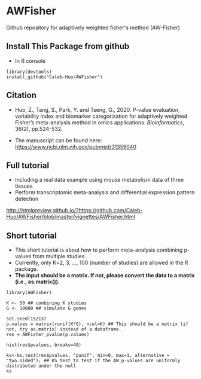 # AWFisher
Github repository for adaptively weighted fisher's method (AW-Fisher)


## Install This Package from github
* In R console

```{R}
library(devtools)
install_github("Caleb-Huo/AWFisher") 
```

## Citation

* Huo, Z., Tang, S., Park, Y. and Tseng, G., 2020. P-value evaluation, variability index and biomarker categorization for adaptively weighted Fisher’s meta-analysis method in omics applications. *Bioinformatics*, 36(2), pp.524-532.

* The manuscript can be found here: https://www.ncbi.nlm.nih.gov/pubmed/31359040

## Full tutorial

* Including a real data example using mouse metabolism data of three tissues
* Perform transcriptomic meta-analysis and differential expression pattern detection

http://htmlpreview.github.io/?https://github.com/Caleb-Huo/AWFisher/blob/master/vignettes/AWFisher.html


## Short tutorial

* This short tutorial is about how to perform meta-analysis combining p-values from multiple studies.
* Currently, only K=2, 3, ..., 100 (number of studies) are allowed in the R package.
* **The input should be a matrix. If not, please convert the data to a matrix (i.e., as.matrix()).**

```{R}
library(AWFisher)

K <- 50 ## combining K studies
G <- 10000 ## simulate G genes

set.seed(15213)
p.values = matrix(runif(K*G), ncol=K) ## This should be a matrix (if not, try as.matrix) instead of a dataframe.
res = AWFisher_pvalue(p.values)

hist(res$pvalues, breaks=40)

ks<-ks.test(res$pvalues, "punif", min=0, max=1, alternative = "two.sided"); ## KS test to test if the AW p-values are uniformly distributed under the null
ks

```


